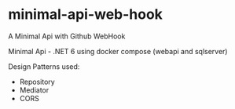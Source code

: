 # minimal-api-web-hook
A Minimal Api with Github WebHook

Minimal Api - .NET 6 using docker compose (webapi and sqlserver)

Design Patterns used:
 - Repository
 - Mediator 
 - CORS